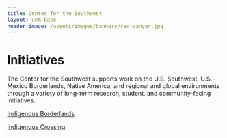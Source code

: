 ```yaml
---
title: Center for the Southwest
layout: unm-base
header-image: /assets/images/banners/red-canyon.jpg
---
```


# Initiatives
The Center for the Southwest supports work on the U.S. Southwest, U.S.-Mexico Borderlands, Native America, and regional and global environments through a variety of long-term research, student, and community-facing initiatives.

[Indigenous Borderlands](indigenous-borderlands/index.md)

[Indigenous Crossing](indigenous-crossings/index.md)



